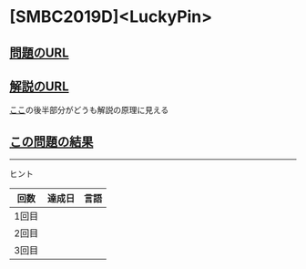 # \[SMBC2019D\]\<LuckyPin\>

## [問題のURL](https://atcoder.jp/contests/sumitrust2019/tasks/sumitb2019_d)

## [解説のURL](https://blog.hamayanhamayan.com/entry/2019/12/03/225048)

[ここ](https://zenn.dev/wapa5pow/articles/sumitrust2019-d-8d88ebe64f86d5d22bd4)の後半部分がどうも解説の原理に見える

## [この問題の結果](https://atcoder.jp/contests/sumitrust2019/submissions?f.Task=sumitb2019_d&f.LanguageName=C%2B%2B&f.Status=AC&f.User=)

---

ヒント

| 回数 | 達成日 | 言語 |
| --- | ----- | ---- |
| 1回目 |  |  |
| 2回目 |  |  |
| 3回目 |  |  |
